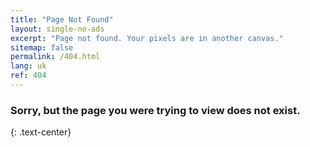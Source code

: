 ```yaml
---
title: "Page Not Found"
layout: single-no-ads
excerpt: "Page not found. Your pixels are in another canvas."
sitemap: false
permalink: /404.html
lang: uk
ref: 404
---
```


### Sorry, but the page you were trying to view does not exist.
{: .text-center}

